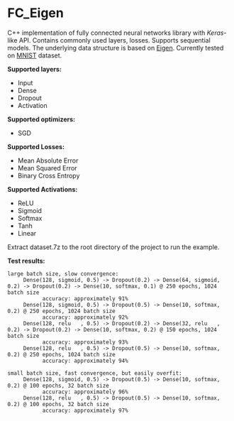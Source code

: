 # FC_Eigen

C++ implementation of fully connected neural networks library with *Keras*-like API. 
Contains commonly used layers, losses. Supports sequential models. 
The underlying data structure is based on [Eigen](https://eigen.tuxfamily.org/). 
Currently tested on [MNIST](http://yann.lecun.com/exdb/mnist/) dataset. 

**Supported layers:**
* Input
* Dense
* Dropout
* Activation

**Supported optimizers:** 
* SGD

**Supported Losses:**
- Mean Absolute Error
- Mean Squared Error
- Binary Cross Entropy

**Supported Activations:**
- ReLU
- Sigmoid
- Softmax
- Tanh
- Linear

Extract dataset.7z to the root directory of the project to run the example.
  
**Test results:**
```     
large batch size, slow convergence:
     Dense(128, sigmoid, 0.5) -> Dropout(0.2) -> Dense(64, sigmoid, 0.2) -> Dropout(0.2) -> Dense(10, softmax, 0.1) @ 250 epochs, 1024 batch size
           accuracy: approximately 91%
     Dense(128, sigmoid, 0.5) -> Dropout(0.5) -> Dense(10, softmax, 0.2) @ 250 epochs, 1024 batch size
           accuracy: approximately 92%
     Dense(128, relu   , 0.5) -> Dropout(0.2) -> Dense(32, relu   , 0.2) -> Dropout(0.2) -> Dense(10, softmax, 0.2) @ 150 epochs, 1024 batch size
           accuracy: approximately 93%
     Dense(128, relu   , 0.5) -> Dropout(0.5) -> Dense(10, softmax, 0.2) @ 250 epochs, 1024 batch size
           accuracy: approximately 94%
           
small batch size, fast convergence, but easily overfit:
     Dense(128, sigmoid, 0.5) -> Dropout(0.5) -> Dense(10, softmax, 0.2) @ 100 epochs, 32 batch size
           accuracy: approximately 96%
     Dense(128, relu   , 0.5) -> Dropout(0.5) -> Dense(10, softmax, 0.2) @ 100 epochs, 32 batch size
           accuracy: approximately 97%
```